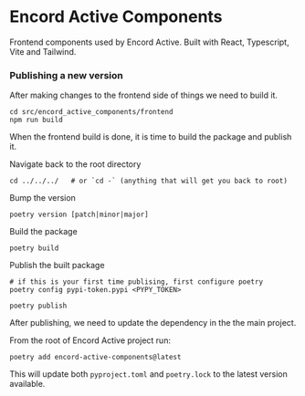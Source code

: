 # Encord Active Components

Frontend components used by Encord Active.
Built with React, Typescript, Vite and Tailwind.

### Publishing a new version

After making changes to the frontend side of things we need to build it.

```shell
cd src/encord_active_components/frontend
npm run build
```

When the frontend build is done, it is time to build the package and publish it.

Navigate back to the root directory

```shell
cd ../../../   # or `cd -` (anything that will get you back to root)
```

Bump the version

```shell
poetry version [patch|minor|major]
```

Build the package

```shell
poetry build
```

Publish the built package

```shell
# if this is your first time publising, first configure poetry
poetry config pypi-token.pypi <PYPY_TOKEN>

poetry publish
```

After publishing, we need to update the dependency in the the main project.

From the root of Encord Active project run:

```shell
poetry add encord-active-components@latest
```

This will update both `pyproject.toml` and `poetry.lock` to the latest version available.
